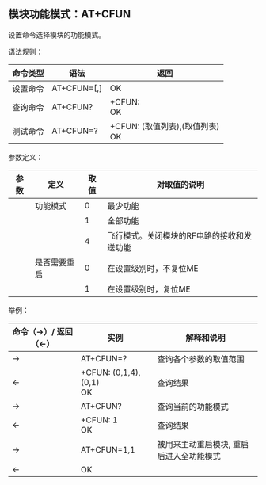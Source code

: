 ## 模块功能模式：AT+CFUN

设置命令选择模块的功能模式。

语法规则：

| 命令类型 | 语法                  | 返回                                          |
| -------- | --------------------- | --------------------------------------------- |
| 设置命令 | AT+CFUN=<fun>[,<rst>] | OK                                            |
| 查询命令 | AT+CFUN?              | +CFUN: <fun><br> OK                           |
| 测试命令 | AT+CFUN=?             | +CFUN: (<fun>取值列表),(<rst>取值列表) <br>OK |

 

参数定义：

| 参数  | 定义         | 取值 | 对取值的说明                               |
| ----- | ------------ | ---- | ------------------------------------------ |
| <fun> | 功能模式     | 0    | 最少功能                                   |
|       |              | 1    | 全部功能                                   |
|       |              | 4    | 飞行模式。关闭模块的RF电路的接收和发送功能 |
| <rst> | 是否需要重启 | 0    | 在设置<fun>级别时，不复位ME                |
|       |              | 1    | 在设置<fun>级别时，复位ME                  |

 

举例：

| 命令（→）/  返回（←） | 实例                        | 解释和说明                               |
| --------------------- | --------------------------- | ---------------------------------------- |
| →                     | AT+CFUN=?                   | 查询各个参数的取值范围                   |
| ←                     | +CFUN: (0,1,4),(0,1) <br>OK | 查询结果                                 |
| →                     | AT+CFUN?                    | 查询当前的功能模式                       |
| ←                     | +CFUN: 1 <br>OK             | 查询结果                                 |
| →                     | AT+CFUN=1,1                 | 被用来主动重启模块, 重启后进入全功能模式 |
| ←                     | OK                          |                                          |
